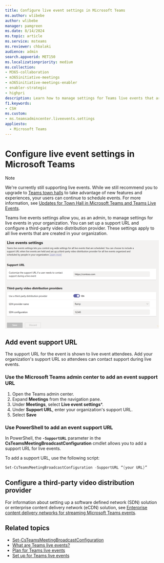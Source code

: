 ```yaml
---
title: Configure live event settings in Microsoft Teams
ms.author: wlibebe
author: wlibebe
manager: pamgreen
ms.date: 8/14/2024
ms.topic: article
ms.service: msteams
ms.reviewer: chbalaki
audience: admin
search.appverid: MET150
ms.localizationpriority: medium
ms.collection: 
- M365-collaboration
- m365initiative-meetings
- m365initiative-meetings-enabler
- enabler-strategic
- highpri
description: Learn how to manage settings for Teams live events that are held in your organization.
f1.keywords:
- CSH
ms.custom:
- ms.teamsadmincenter.liveevents.settings
appliesto: 
  - Microsoft Teams
---
```


# Configure live event settings in Microsoft Teams

> [!NOTE]
> We're currently still supporting live events. While we still recommend you to upgrade to [Teams town halls](../plan-town-halls.md) to take advantage of new features and experiences, your users can continue to schedule events. For more information, see [Updates for Town Hall in Microsoft Teams and Teams Live Events](https://techcommunity.microsoft.com/t5/microsoft-teams-blog/extension-for-teams-live-events-retirement/ba-p/4148352).

Teams live events settings  allow you, as an admin, to manage settings for live events in your organization. You can set up a support URL and configure a third-party video distribution provider. These settings apply to all live events that are created in your organization.

![Screen shot of Teams live events settings.](../media/teams-live-events-settings-new.png "Screen shot of Teams live events settings that you can configure in the Microsoft Teams admin center")

## Add event support URL

The support URL for the event is shown to live event attendees. Add your organization's support URL so attendees can contact support during live events.

### Use the Microsoft Teams admin center to add an event support URL

1. Open the Teams admin center.
2. Expand **Meetings** from the navigation pane.
3. Under **Meetings**, select **Live event settings***.
4. Under **Support URL**, enter your organization's support URL.
5. Select **Save**

### Use PowerShell to add an event support URL

In PowerShell, the **`-SupportURL`** parameter in the **CsTeamsMeetingBroadcastConfiguration** cmdlet allows you to add a support URL for live events.

To add a support URL, use the following script:

```PowerShell
Set-CsTeamsMeetingBroadcastConfiguration -SupportURL “{your URL}”
```

## Configure a third-party video distribution provider

For information about setting up a software defined network (SDN) solution or enterprise content delivery network (eCDN) solution, see [Enterprise content delivery networks for streaming Microsoft Teams events](/microsoftteams/streaming-ecdn-enterprise-content-delivery-network).

## Related topics

- [Set-CsTeamsMeetingBroadcastConfiguration](/powershell/module/teams/set-csteamsmeetingbroadcastconfiguration)
- [What are Teams live events?](what-are-teams-live-events.md)
- [Plan for Teams live events](plan-for-teams-live-events.md)
- [Set up for Teams live events](set-up-for-teams-live-events.md)
